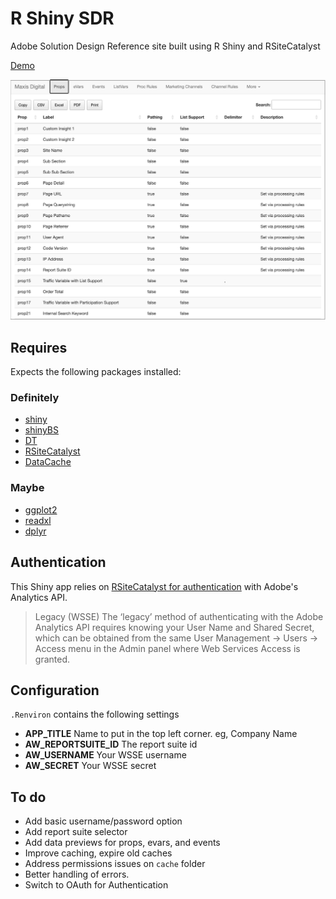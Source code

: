 # R Shiny SDR
 Adobe Solution Design Reference site built using R Shiny and RSiteCatalyst

[Demo](https://jorisdebeer.shinyapps.io/rshiny-sdr/)

![Screenshot of Shiny App display traffic variables](./rshiny-sdr-screenshot.png)

## Requires

 Expects the following packages installed:

### Definitely

* [shiny](https://github.com/rstudio/shiny)
* [shinyBS](https://ebailey78.github.io/shinyBS/)
* [DT](https://rstudio.github.io/DT/)
* [RSiteCatalyst](https://randyzwitch.com/rsitecatalyst/)
* [DataCache](https://github.com/jbryer/DataCache)

### Maybe

* [ggplot2](https://ggplot2.tidyverse.org/)
* [readxl](https://readxl.tidyverse.org/)
* [dplyr](https://dplyr.tidyverse.org/)

## Authentication

This Shiny app relies on [RSiteCatalyst for authentication](https://marketing.adobe.com/developer/documentation/authentication-1/using-web-service-credentials-2) with Adobe's Analytics API.

> Legacy (WSSE)
The ‘legacy’ method of authenticating with the Adobe Analytics API requires knowing your User Name and Shared Secret, which can be obtained from the same User Management -> Users -> Access menu in the Admin panel where Web Services Access is granted.

## Configuration

`.Renviron` contains the following settings

* **APP_TITLE** Name to put in the top left corner. eg, Company Name
* **AW_REPORTSUITE_ID** The report suite id
* **AW_USERNAME** Your WSSE username
* **AW_SECRET** Your WSSE secret

## To do

* Add basic username/password option
* Add report suite selector
* Add data previews for props, evars, and events
* Improve caching, expire old caches
* Address permissions issues on `cache` folder
* Better handling of errors.
* Switch to OAuth for Authentication